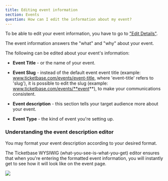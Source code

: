 ```yaml
---
title: Editing event information
section: Events
question: How can I edit the information about my event?
---
```


To be able to edit your event information, you have to go to ["Edit Details"].

The event information answers the "what" and "why" about your event.

The following can be edited about your event's information:

   * **Event Title** - or the name of your event.

   * **Event Slug** - instead of the default event event title (example: www.ticketbase.com/events/event-title, where 'event-title' refers to 'slug'), it is possible to edit the slug (example: www.ticketbase.com/events/**event**), to make your communications consistent.

   * **Event description** - this section tells your target audience more about your event.

   * **Event Type** - the kind of event you're setting up.
   

### Understanding the event description editor

You may format your event description according to your desired format. 

The Ticketbase WYSIWIG (what-you-see-is-what-you-get) editor ensures that when you're entering the formatted event information, you will instantly get to see how it will look like on the event page.

![](http://i.imgur.com/VHU0MQA.png)

["Edit Details"]:editing-event-details.html
